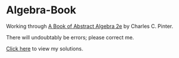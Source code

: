 # Algebra-Book
Working through [A Book of Abstract Algebra 2e](http://store.doverpublications.com/0486474178.html) by Charles C. Pinter.

There will undoubtably be errors; please correct me.

[Click here](A-Book-of-Abstract-Algebra-2e-Solutions.pdf) to view my solutions.
